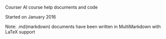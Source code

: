 Courser AI course help documents and code

Started on January 2016

Note: .md(markdown) documents have been written in MultiMarkdown with LaTeX support
